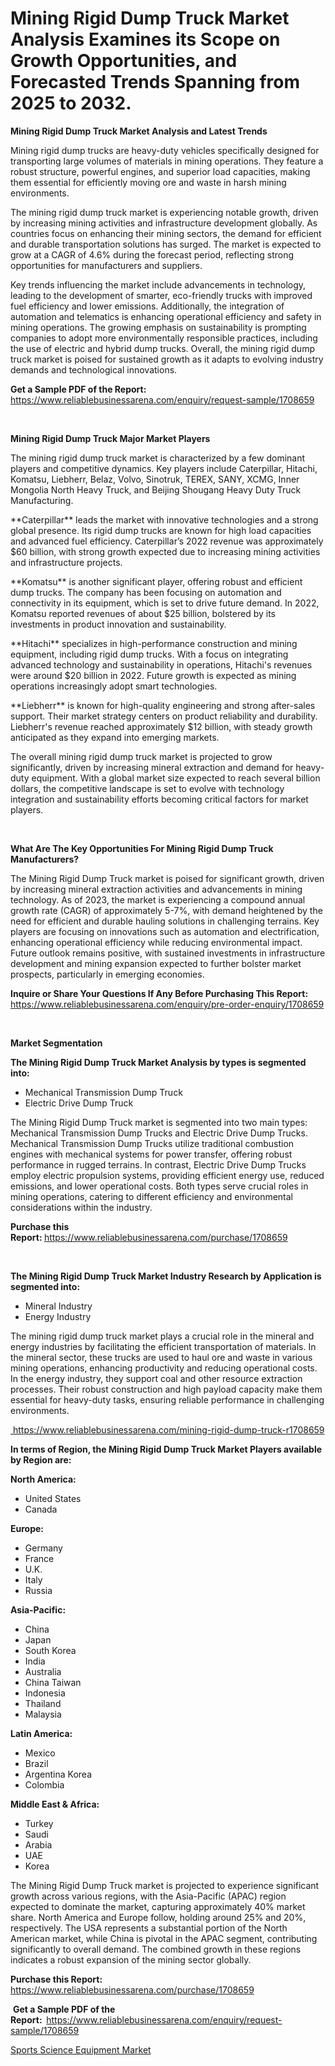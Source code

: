 <p><h1>Mining Rigid Dump Truck Market Analysis Examines its Scope on Growth Opportunities, and Forecasted Trends Spanning from 2025 to 2032.</h1></p><p><strong>Mining Rigid Dump Truck Market Analysis and Latest Trends</strong></p>
<p><p>Mining rigid dump trucks are heavy-duty vehicles specifically designed for transporting large volumes of materials in mining operations. They feature a robust structure, powerful engines, and superior load capacities, making them essential for efficiently moving ore and waste in harsh mining environments. </p><p>The mining rigid dump truck market is experiencing notable growth, driven by increasing mining activities and infrastructure development globally. As countries focus on enhancing their mining sectors, the demand for efficient and durable transportation solutions has surged. The market is expected to grow at a CAGR of 4.6% during the forecast period, reflecting strong opportunities for manufacturers and suppliers.</p><p>Key trends influencing the market include advancements in technology, leading to the development of smarter, eco-friendly trucks with improved fuel efficiency and lower emissions. Additionally, the integration of automation and telematics is enhancing operational efficiency and safety in mining operations. The growing emphasis on sustainability is prompting companies to adopt more environmentally responsible practices, including the use of electric and hybrid dump trucks. Overall, the mining rigid dump truck market is poised for sustained growth as it adapts to evolving industry demands and technological innovations.</p></p>
<p><strong>Get a Sample PDF of the Report:&nbsp;</strong> <a href="https://www.reliablebusinessarena.com/enquiry/request-sample/1708659?utm_campaign=2042&utm_medium=2&utm_source=Github&utm_content=ia&utm_term=27032025&utm_id=mining-rigid-dump-truck">https://www.reliablebusinessarena.com/enquiry/request-sample/1708659</a></p>
<p>&nbsp;</p>
<p><strong>Mining Rigid Dump Truck Major Market Players</strong></p>
<p><p>The mining rigid dump truck market is characterized by a few dominant players and competitive dynamics. Key players include Caterpillar, Hitachi, Komatsu, Liebherr, Belaz, Volvo, Sinotruk, TEREX, SANY, XCMG, Inner Mongolia North Heavy Truck, and Beijing Shougang Heavy Duty Truck Manufacturing.</p><p>**Caterpillar** leads the market with innovative technologies and a strong global presence. Its rigid dump trucks are known for high load capacities and advanced fuel efficiency. Caterpillar’s 2022 revenue was approximately $60 billion, with strong growth expected due to increasing mining activities and infrastructure projects.</p><p>**Komatsu** is another significant player, offering robust and efficient dump trucks. The company has been focusing on automation and connectivity in its equipment, which is set to drive future demand. In 2022, Komatsu reported revenues of about $25 billion, bolstered by its investments in product innovation and sustainability.</p><p>**Hitachi** specializes in high-performance construction and mining equipment, including rigid dump trucks. With a focus on integrating advanced technology and sustainability in operations, Hitachi's revenues were around $20 billion in 2022. Future growth is expected as mining operations increasingly adopt smart technologies.</p><p>**Liebherr** is known for high-quality engineering and strong after-sales support. Their market strategy centers on product reliability and durability. Liebherr's revenue reached approximately $12 billion, with steady growth anticipated as they expand into emerging markets.</p><p>The overall mining rigid dump truck market is projected to grow significantly, driven by increasing mineral extraction and demand for heavy-duty equipment. With a global market size expected to reach several billion dollars, the competitive landscape is set to evolve with technology integration and sustainability efforts becoming critical factors for market players.</p></p>
<p>&nbsp;</p>
<p><strong>What Are The Key Opportunities For Mining Rigid Dump Truck Manufacturers?</strong></p>
<p><p>The Mining Rigid Dump Truck market is poised for significant growth, driven by increasing mineral extraction activities and advancements in mining technology. As of 2023, the market is experiencing a compound annual growth rate (CAGR) of approximately 5-7%, with demand heightened by the need for efficient and durable hauling solutions in challenging terrains. Key players are focusing on innovations such as automation and electrification, enhancing operational efficiency while reducing environmental impact. Future outlook remains positive, with sustained investments in infrastructure development and mining expansion expected to further bolster market prospects, particularly in emerging economies.</p></p>
<p><strong>Inquire or Share Your Questions If Any Before Purchasing This Report:</strong> <a href="https://www.reliablebusinessarena.com/enquiry/pre-order-enquiry/1708659?utm_campaign=2042&utm_medium=2&utm_source=Github&utm_content=ia&utm_term=27032025&utm_id=mining-rigid-dump-truck">https://www.reliablebusinessarena.com/enquiry/pre-order-enquiry/1708659</a></p>
<p>&nbsp;</p>
<p><strong>Market Segmentation</strong></p>
<p><strong>The Mining Rigid Dump Truck Market Analysis by types is segmented into:</strong></p>
<p><ul><li>Mechanical Transmission Dump Truck</li><li>Electric Drive Dump Truck</li></ul></p>
<p><p>The Mining Rigid Dump Truck market is segmented into two main types: Mechanical Transmission Dump Trucks and Electric Drive Dump Trucks. Mechanical Transmission Dump Trucks utilize traditional combustion engines with mechanical systems for power transfer, offering robust performance in rugged terrains. In contrast, Electric Drive Dump Trucks employ electric propulsion systems, providing efficient energy use, reduced emissions, and lower operational costs. Both types serve crucial roles in mining operations, catering to different efficiency and environmental considerations within the industry.</p></p>
<p><strong>Purchase this Report:&nbsp;</strong><a href="https://www.reliablebusinessarena.com/purchase/1708659?utm_campaign=2042&utm_medium=2&utm_source=Github&utm_content=ia&utm_term=27032025&utm_id=mining-rigid-dump-truck">https://www.reliablebusinessarena.com/purchase/1708659</a></p>
<p>&nbsp;</p>
<p><strong>The Mining Rigid Dump Truck Market Industry Research by Application is segmented into:</strong></p>
<p><ul><li>Mineral Industry</li><li>Energy Industry</li></ul></p>
<p><p>The mining rigid dump truck market plays a crucial role in the mineral and energy industries by facilitating the efficient transportation of materials. In the mineral sector, these trucks are used to haul ore and waste in various mining operations, enhancing productivity and reducing operational costs. In the energy industry, they support coal and other resource extraction processes. Their robust construction and high payload capacity make them essential for heavy-duty tasks, ensuring reliable performance in challenging environments.</p></p>
<p><a href="https://www.reliablebusinessarena.com/mining-rigid-dump-truck-r1708659?utm_campaign=2042&utm_medium=2&utm_source=Github&utm_content=ia&utm_term=27032025&utm_id=mining-rigid-dump-truck">&nbsp;https://www.reliablebusinessarena.com/mining-rigid-dump-truck-r1708659</a></p>
<p><strong>In terms of Region, the Mining Rigid Dump Truck Market Players available by Region are:</strong></p>
<p>
    <p> <strong> North America: </strong>
        <ul>
            <li>United States</li>
            <li>Canada</li>
        </ul>
        </p> 
    <p> <strong> Europe: </strong>
        <ul>
            <li>Germany</li>
            <li>France</li>
            <li>U.K.</li>
            <li>Italy</li>
            <li>Russia</li>
        </ul>
        </p> 
    <p> <strong> Asia-Pacific: </strong>
        <ul>
            <li>China</li>
            <li>Japan</li>
            <li>South Korea</li>
            <li>India</li>
            <li>Australia</li>
            <li>China Taiwan</li>
            <li>Indonesia</li>
            <li>Thailand</li>
            <li>Malaysia</li>
        </ul>
        </p> 
    <p> <strong> Latin America: </strong>
        <ul>
            <li>Mexico</li>
            <li>Brazil</li>
            <li>Argentina Korea</li>
            <li>Colombia</li>
        </ul>
        </p> 
    <p> <strong> Middle East & Africa: </strong>
        <ul>
            <li>Turkey</li>
            <li>Saudi</li>
            <li>Arabia</li>
            <li>UAE</li>
            <li>Korea</li>
        </ul>
    </p>
    </p>
<p><p>The Mining Rigid Dump Truck market is projected to experience significant growth across various regions, with the Asia-Pacific (APAC) region expected to dominate the market, capturing approximately 40% market share. North America and Europe follow, holding around 25% and 20%, respectively. The USA represents a substantial portion of the North American market, while China is pivotal in the APAC segment, contributing significantly to overall demand. The combined growth in these regions indicates a robust expansion of the mining sector globally.</p></p>
<p><strong>Purchase this Report: </strong><a href="https://www.reliablebusinessarena.com/purchase/1708659?utm_campaign=2042&utm_medium=2&utm_source=Github&utm_content=ia&utm_term=27032025&utm_id=mining-rigid-dump-truck">https://www.reliablebusinessarena.com/purchase/1708659</a></p>
<p>&nbsp;<strong>Get a Sample PDF of the Report:&nbsp;&nbsp;</strong><a href="https://www.reliablebusinessarena.com/enquiry/request-sample/1708659?utm_campaign=2042&utm_medium=2&utm_source=Github&utm_content=ia&utm_term=27032025&utm_id=mining-rigid-dump-truck">https://www.reliablebusinessarena.com/enquiry/request-sample/1708659</a></p>
<p><strong></strong></p>
<p><p><a href="https://github.com/fabinbuddygc/Market-Research-Report-List-1/blob/main/sports-science-equipment-market.md?utm_campaign=2042&utm_medium=2&utm_source=Github&utm_content=ia&utm_term=27032025&utm_id=mining-rigid-dump-truck">Sports Science Equipment Market</a></p></p>